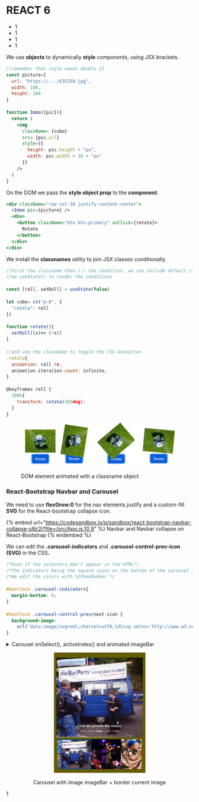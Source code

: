 # REACT 6

* 1
* 1
* 1
* 1

We use **objects** to dynamically **style** _components_, using JSX brackets.

```jsx
//remember that style needs double {}
const picture={
  url: "https://.../635258.jpg",
  width: 100,
  height: 100
}

function Imma({pic}){
  return (
    <img 
      className= {cubo}
      src= {pic.url}
      style={{
        height: pic.height + "px",
        width: pic.width + 30 + "px"
      }}
    />
  )
}
```

On the DOM we pass the **style object prop** to the **component**.

```jsx
<div className="row col-10 justify-content-center">
  <Imma pic={picture} />
  <div>
    <button className="btn btn-primary" onClick={rotate}>
      Rotate
    </button>
  </div>
</div>
```

We install the **classnames** utility to join JSX classes conditionally.

```jsx
//First the classname then (:) the condition, we can include default classNames 
//we useState() to render the conditions

const [roll, setRoll] = useState(false)

let cubo= cn("p-0", {
  "rotola": roll
})

function rotate(){
  setRoll((x)=> (!x))
}

//and use the className to toggle the CSS animation 
.rotola{
  animation: roll 4s;
  animation-iteration-count: infinite;
}

@keyframes roll {
  100%{
    transform: rotate(360deg);
  }
}
```

<figure><img src="../.gitbook/assets/rotateClassname.png" alt="" width="507"><figcaption><p>DOM element animated with a classname object</p></figcaption></figure>

### React-Bootstrap Navbar and Carousel

We need to use **flexGrow:0** for the nav elements justify and a custom-fill **SVG** for the React-bootstrap collapse icon.

{% embed url="https://codesandbox.io/p/sandbox/react-bootstrap-navbar-collapse-s8jr2j?file=/src/App.js:10,9" %}
Navbar and Navbar collapse on React-Bootstrap
{% endembed %}

We can edit the **.carousel-indicators** and **.carousel-control-prev-icon (SVG)** in the CS&#x53;**.**

```css
/*Even if the selectors don't appear in the HTML*/
/*The indicators being the square icons on the bottom of the carousel */
/*We edit the colors with %23hexNumber */

#bootlock .carousel-indicators{
  margin-bottom: 0;
}

#bootlock .carousel-control-prev/next-icon {
  background-image:
    url("data:image/svg+xml;charset=utf8,%3Csvg xmlns='http://www.w3.org/2000/svg' fill='%23e6d200' viewBox='0 0 8 8'%3E%3Cpath d='M5.25 0l-4 4 4 4 1.5-1.5-2.5-2.5 2.5-2.5-1.5-1.5z'/%3E%3C/svg%3E"); 
}
```

<details>

<summary>Carousel onSelect(), activeIndex() and animated imageBar </summary>

The **onSelect()** is triggered when the carousel moves and sets the current Index.                                       The **activeIndex()** triggers the carousel based on its index.

```jsx
//We include the <Link> component inside the item.

<Carousel onSelect={(e)=> conting(e)} activeIndex={conta}>
  {stato.galleria.map((cont, index)=>(
  <Carousel.Item key={index}>
    <Link to="gallery" className="d-flex">
      <div style={{width: "100%", height: "65vh"}}>
        <div style={{backgroundImage: `URL(${cont.src})`}}></div>
      </div>

      <Carousel.Caption>
	<p>{cont.desc}</p>
      </Carousel.Caption>
    </Link>

  </Carousel.Item>
  ))}
</Carousel>
```

Both the **carousel** and the imageBar are triggered by the same **useState**().&#x20;

We need a flex-centered container for the imageBar, to avoid justifying the starting point of the border, both have to start at left: 0.

```jsx
//We indent the useSpringValue() to adapt it to the current vh
//height/width of the images in the imageBar
//remember to repeat the width/height in the map()

let [conta, setConta] = useState(0)
let mosso = useSpringValue( 0, {config: {duration: 500}})

function conting(e){
  setConta(e)
}

function mossi(e){
  mosso.start( e*20 )
  setConta(e)
}

<div className="d-flex justify-content-center row col-12 mx-0">

  <div className="d-flex position-relative" 
  	style={{height: "15vh", overflowX: "scroll", scrollbarWidth: "none"}}>
    <animated.div className="position-absolute border border border-3 border-secondary" 
      style={{ x: mosso.to(value => `${value*0.75}vh`, 
      width: "100%", height: "15vh") }}>
    </animated.div>

    {stato.galleria.map((cont, index)=>(
      <div key={index} onClick={()=> mossi(index)}>
        <div style={{backgroundImage: `url(${cont.src})`}}></div>
      </div>
    ))}
  </div>

</div>
```

</details>

<div align="center" data-full-width="true"><figure><img src="../.gitbook/assets/CenteredCarousel.jpg" alt=""><figcaption><p>Carousel with image imageBar + border current image</p></figcaption></figure></div>

1

